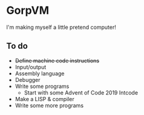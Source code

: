 # GorpVM

I'm making myself a little pretend computer!

## To do
* ~~Define machine code instructions~~
* Input/output
* Assembly language
* Debugger
* Write some programs
  * Start with some Advent of Code 2019 Intcode 
* Make a LISP & compiler
* Write some more programs 
